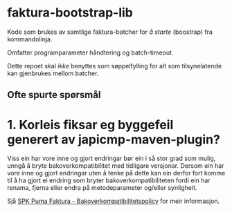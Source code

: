 # faktura-bootstrap-lib

Kode som brukes av samtlige faktura-batcher for *å starte* (boostrap) fra kommandolinja. 
 
Omfatter programparameter håndtering og batch-timeout. 

Dette repoet skal *ikke* benyttes som søppelfylling for alt som tilsynelatende kan gjenbrukes mellom batcher.

## Ofte spurte spørsmål

# 1. Korleis fiksar eg byggefeil generert av japicmp-maven-plugin?

Viss ein har vore inne og gjort endringar bør ein i så stor grad som mulig, unngå å bryte bakoverkompatibilitet med tidligare versjonar. Dersom ein har vore
inne og gjort endringar uten å tenke på dette kan ein derfor fort komme til å ha gjort ei endring som bryter bakoverkompatibiliteten fordi ein har renama,
fjerna eller endra på metodeparameter og/eller synligheit.

Sjå [SPK Puma Faktura - Bakoverkompatibilitetspolicy](http://wiki/confluence/display/dok/SPK+Puma+Faktura+-+Bakoverkompatibilitetspolicy) for meir informasjon.

